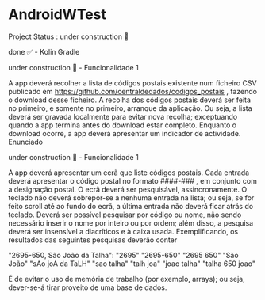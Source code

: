 # AndroidWTest

Project Status : under construction 🚧 

done ✅ - Kolin Gradle

under construction 🚧 - Funcionalidade 1

A app deverá recolher a lista de códigos postais existente num ficheiro CSV publicado em
https://github.com/centraldedados/codigos_postais , fazendo o download desse ficheiro.
A recolha dos códigos postais deverá ser feita no primeiro, e somente no primeiro, arranque da aplicação.
Ou seja, a lista deverá ser gravada localmente para evitar nova recolha; exceptuando quando a app
termina antes do download estar completo.
Enquanto o download ocorre, a app deverá apresentar um indicador de actividade.
Enunciado

under construction 🚧 - Funcionalidade 1

A app deverá apresentar um ecrã que liste códigos postais.
Cada entrada deverá apresentar o código postal no formato ####-### , em conjunto com a designação
postal.
O ecrã deverá ser pesquisável, assincronamente.
O teclado não deverá sobrepor-se a nenhuma entrada na lista; ou seja, se for feito scroll até ao fundo
do ecrã, a última entrada não deverá ficar atrás do teclado.
Deverá ser possível pesquisar por código ou nome, não sendo necessário inserir o nome por inteiro ou por
ordem; além disso, a pesquisa deverá ser insensível a diacríticos e à caixa usada. Exemplificando, os
resultados das seguintes pesquisas deverão conter 
  
  "2695-650, São João da Talha":
  "2695"
  "2695-650"
  "2695 650"
  "São João"
  "sAo joA da TaLH"
  "sao talha"
  "talh joa"
  "joao talha"
  "talha 650 joao"

É de evitar o uso de memória de trabalho (por exemplo, arrays); ou seja, dever-se-á tirar proveito de uma
base de dados.
